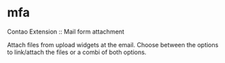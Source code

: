 mfa
===

Contao Extension :: Mail form attachment

Attach files from upload widgets at the email. Choose between the options to link/attach the files or a combi of both options.